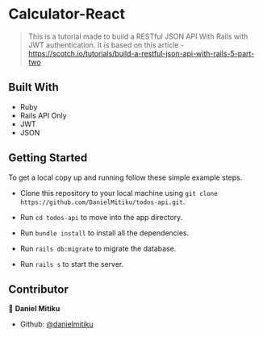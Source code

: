 # Calculator-React

> This is a tutorial made to build a RESTful JSON API With Rails with JWT authentication. It is based on this article - https://scotch.io/tutorials/build-a-restful-json-api-with-rails-5-part-two

## Built With

- Ruby
- Rails API Only
- JWT
- JSON

## Getting Started

To get a local copy up and running follow these simple example steps.

- Clone this repository to your local machine using `git clone https://github.com/DanielMitiku/todos-api.git`.

- Run `cd todos-api` to move into the app directory.

- Run `bundle install` to install all the dependencies.

- Run `rails db:migrate` to migrate the database.

- Run `rails s` to start the server.

## Contributor

👤 **Daniel Mitiku**

- Github: [@danielmitiku](https://github.com/DanielMitiku)
